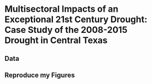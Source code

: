 # Multisectoral Impacts of an Exceptional 21st Century Drought: Case Study of the 2008-2015 Drought in Central Texas

## Data 


## Reproduce my Figures 


